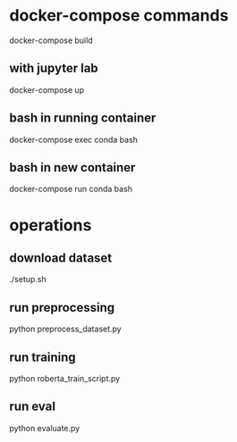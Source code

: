 # docker-compose commands
docker-compose build

## with jupyter lab
docker-compose up

## bash in running container
docker-compose exec conda bash

## bash in new container
docker-compose run conda bash

# operations
## download dataset
./setup.sh

## run preprocessing
python preprocess_dataset.py

## run training
python roberta_train_script.py

## run eval
python evaluate.py
